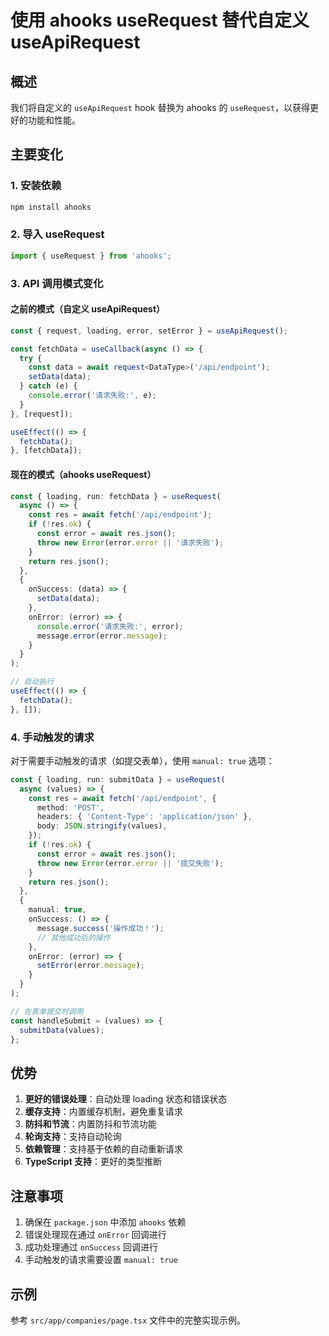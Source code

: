 # 使用 ahooks useRequest 替代自定义 useApiRequest

## 概述

我们将自定义的 `useApiRequest` hook 替换为 ahooks 的 `useRequest`，以获得更好的功能和性能。

## 主要变化

### 1. 安装依赖

```bash
npm install ahooks
```

### 2. 导入 useRequest

```typescript
import { useRequest } from 'ahooks';
```

### 3. API 调用模式变化

#### 之前的模式（自定义 useApiRequest）

```typescript
const { request, loading, error, setError } = useApiRequest();

const fetchData = useCallback(async () => {
  try {
    const data = await request<DataType>('/api/endpoint');
    setData(data);
  } catch (e) {
    console.error('请求失败:', e);
  }
}, [request]);

useEffect(() => {
  fetchData();
}, [fetchData]);
```

#### 现在的模式（ahooks useRequest）

```typescript
const { loading, run: fetchData } = useRequest(
  async () => {
    const res = await fetch('/api/endpoint');
    if (!res.ok) {
      const error = await res.json();
      throw new Error(error.error || '请求失败');
    }
    return res.json();
  },
  {
    onSuccess: (data) => {
      setData(data);
    },
    onError: (error) => {
      console.error('请求失败:', error);
      message.error(error.message);
    }
  }
);

// 自动执行
useEffect(() => {
  fetchData();
}, []);
```

### 4. 手动触发的请求

对于需要手动触发的请求（如提交表单），使用 `manual: true` 选项：

```typescript
const { loading, run: submitData } = useRequest(
  async (values) => {
    const res = await fetch('/api/endpoint', {
      method: 'POST',
      headers: { 'Content-Type': 'application/json' },
      body: JSON.stringify(values),
    });
    if (!res.ok) {
      const error = await res.json();
      throw new Error(error.error || '提交失败');
    }
    return res.json();
  },
  {
    manual: true,
    onSuccess: () => {
      message.success('操作成功！');
      // 其他成功后的操作
    },
    onError: (error) => {
      setError(error.message);
    }
  }
);

// 在表单提交时调用
const handleSubmit = (values) => {
  submitData(values);
};
```

## 优势

1. **更好的错误处理**：自动处理 loading 状态和错误状态
2. **缓存支持**：内置缓存机制，避免重复请求
3. **防抖和节流**：内置防抖和节流功能
4. **轮询支持**：支持自动轮询
5. **依赖管理**：支持基于依赖的自动重新请求
6. **TypeScript 支持**：更好的类型推断

## 注意事项

1. 确保在 `package.json` 中添加 `ahooks` 依赖
2. 错误处理现在通过 `onError` 回调进行
3. 成功处理通过 `onSuccess` 回调进行
4. 手动触发的请求需要设置 `manual: true`

## 示例

参考 `src/app/companies/page.tsx` 文件中的完整实现示例。 